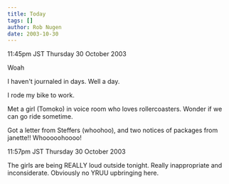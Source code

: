 ```yaml
---
title: Today
tags: []
author: Rob Nugen
date: 2003-10-30
---
```


<p class=date>11:45pm JST Thursday 30 October 2003</p>

<p>Woah</p>

<p>I haven't journaled in days.  Well a day.</p>

<p>I rode my bike to work.</p>

<p>Met a girl (Tomoko) in voice room who loves rollercoasters.  Wonder
if we can go ride sometime.</p>

<p>Got a letter from Steffers (whoohoo), and two notices of packages
from janette!!  Whooooohoooo!</p>

<p class=date>11:57pm JST Thursday 30 October 2003</p>

<p>The girls are being REALLY loud outside tonight.  Really
inappropriate and inconsiderate.  Obviously no YRUU upbringing
here.</p>
